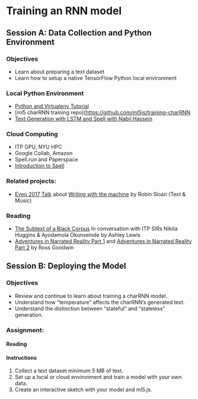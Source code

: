 # Training an RNN model

## Session A: Data Collection and Python Environment

### Objectives
* Learn about preparing a text dataset
* Learn how to setup a native TensorFlow Python local environment

### Local Python Environment
* [Python and Virtualenv Tutorial](https://youtu.be/nnhjvHYRsmM)
* [ml5 charRNN training repo](https://github.com/ml5js/training-charRNN
* [Text Generation with LSTM and Spell with Nabil Hassein](https://youtu.be/xfuVcfwtEyw)

### Cloud Computing
* ITP GPU, NYU HPC
* Google Collab, Amazon
* Spell.run and Paperspace
* [Introduction to Spell](https://youtu.be/ggBOAPtFjYU)

### Related projects:
* [Eyeo 2017 Talk](https://vimeo.com/232545219) about [Writing with the machine](https://www.robinsloan.com/notes/writing-with-the-machine/) by Robin Sloan (Text & Music)

### Reading
* [The Subtext of a Black Corpus](https://medium.com/ml5js/the-subtext-of-a-black-corpus-4440de02eb32) In conversation with ITP SIRs Nikita Huggins & Ayodamola Okunseinde by Ashley Lewis
* [Adventures in Narrated Reality Part 1](https://medium.com/artists-and-machine-intelligence/adventures-in-narrated-reality-6516ff395ba3) and [Adventures in Narrated Reality Part 2](https://medium.com/artists-and-machine-intelligence/adventures-in-narrated-reality-part-ii-dc585af054cb) by Ross Goodwin


## Session B: Deploying the Model

### Objectives
* Review and continue to learn about training a charRNN model.
* Understand how “temperature” affects the charRNN’s generated text.
* Understand the distinction between “stateful” and “stateless” generation.

### Assignment:

#### Reading

#### Instructions
1. Collect a text dataset minimum 5 MB of text.
2. Set up a local or cloud environment and train a model with your own data.
3. Create an interactive sketch with your model and ml5.js.




